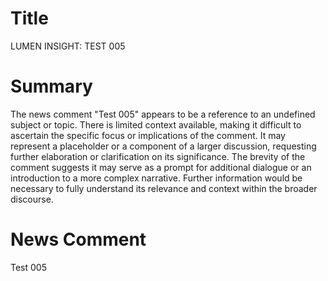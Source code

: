 # Title
LUMEN INSIGHT: TEST 005

# Summary
The news comment "Test 005" appears to be a reference to an undefined subject or topic. There is limited context available, making it difficult to ascertain the specific focus or implications of the comment. It may represent a placeholder or a component of a larger discussion, requesting further elaboration or clarification on its significance. The brevity of the comment suggests it may serve as a prompt for additional dialogue or an introduction to a more complex narrative. Further information would be necessary to fully understand its relevance and context within the broader discourse.

# News Comment
Test 005

